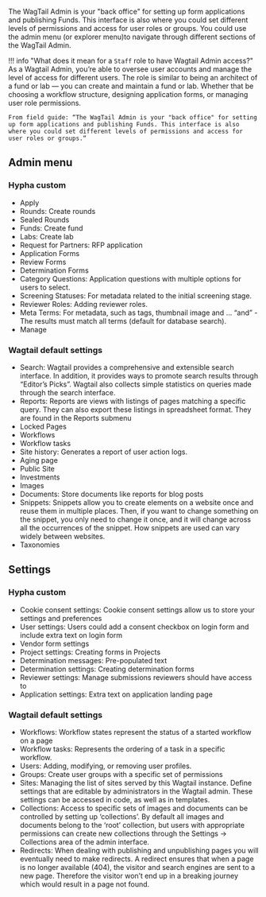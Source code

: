 The WagTail Admin is your "back office" for setting up form applications and publishing Funds. This interface is also where you could set different levels of permissions and access for user roles or groups. You could use the admin menu (or explorer menu)to navigate through different sections of the WagTail Admin.

!!! info "What does it mean for a `Staff` role to have Wagtail Admin access?" 
    As a Wagtail Admin, you’re able to oversee user accounts and manage the level of access for different users. The role is similar to being an architect of a fund or lab — you can create and maintain a fund or lab. Whether that be choosing a workflow structure, designing application forms, or managing user role permissions.

    From field guide: “The WagTail Admin is your "back office" for setting up form applications and publishing Funds. This interface is also where you could set different levels of permissions and access for user roles or groups.“


## Admin menu

### Hypha custom

- Apply
- Rounds: Create rounds
- Sealed Rounds
- Funds: Create fund
- Labs: Create lab 
- Request for Partners: RFP application
- Application Forms
- Review Forms
- Determination Forms
- Category Questions: Application questions with multiple options for users to select.
- Screening Statuses: For metadata related to the initial screening stage. 
- Reviewer Roles: Adding reviewer roles.
- Meta Terms: For metadata, such as tags, thumbnail image and ... “and” - The results must match all terms (default for database search).
- Manage

### Wagtail default settings

- Search: Wagtail provides a comprehensive and extensible search interface. In addition, it provides ways to promote search results through “Editor’s Picks”. Wagtail also collects simple statistics on queries made through the search interface.
- Reports: Reports are views with listings of pages matching a specific query. They can also export these listings in spreadsheet format. They are found in the Reports submenu
- Locked Pages
- Workflows
- Workflow tasks
- Site history: Generates a report of user action logs.
- Aging page
- Public Site
- Investments
- Images
- Documents: Store documents like reports for blog posts 
- Snippets: Snippets allow you to create elements on a website once and reuse them in multiple places. Then, if you want to change something on the snippet, you only need to change it once, and it will change across all the occurrences of the snippet. How snippets are used can vary widely between websites. 
- Taxonomies

## Settings

### Hypha custom

- Cookie consent settings: Cookie consent settings allow us to store your settings and preferences
- User settings: Users could add a consent checkbox on login form and include extra text on login form
- Vendor form settings
- Project settings: Creating forms in Projects
- Determination messages: Pre-populated text
- Determination settings: Creating determination forms
- Reviewer settings: Manage submissions reviewers should have access to
- Application settings: Extra text on application landing page

### Wagtail default settings

- Workflows: Workflow states represent the status of a started workflow on a page
- Workflow tasks: Represents the ordering of a task in a specific workflow.
- Users: Adding, modifying, or removing user profiles. 
- Groups: Create user groups with a specific set of permissions
- Sites: Managing the list of sites served by this Wagtail instance. Define settings that are editable by administrators in the Wagtail admin. These settings can be accessed in code, as well as in templates.
- Collections: Access to specific sets of images and documents can be controlled by setting up ‘collections’. By default all images and documents belong to the ‘root’ collection, but users with appropriate permissions can create new collections through the Settings -> Collections area of the admin interface.
- Redirects: When dealing with publishing and unpublishing pages you will eventually need to make redirects. A redirect ensures that when a page is no longer available (404), the visitor and search engines are sent to a new page. Therefore the visitor won’t end up in a breaking journey which would result in a page not found.
